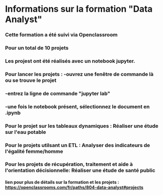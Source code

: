 # Informations sur la formation "Data Analyst"

### Cette formation a été suivi via Openclassroom

### Pour un total de 10 projets

### Les projest ont été réalisés avec un notebook jupyter.
### Pour lancer les projets : -ouvrez une fenêtre de commande là ou se trouve le projet
###                           -entrez la ligne de commande "jupyter lab"
###                           -une fois le notebook présent, sélectionnez le document en .ipynb

### Pour le projet sur les tableaux dynamiques : Réaliser une étude sur l'eau potable
### Pour le projets utilsant un ETL : Analyser des indicateurs de l'égalité femme/homme
### Pour les projets de récupération, traitement et aide à l'orientation décisionnelle: Réaliser une étude de santé public

#### lien pour plus de détails sur la formation et les projets : https://openclassrooms.com/fr/paths/804-data-analyst#projects

